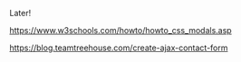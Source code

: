 Later!

https://www.w3schools.com/howto/howto_css_modals.asp

https://blog.teamtreehouse.com/create-ajax-contact-form

